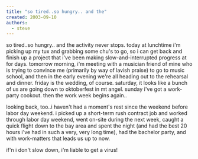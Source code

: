 ```yaml
---
title: "so tired..so hungry.. and the"
created: 2003-09-10
authors:
  - steve
---
```


so tired..so hungry.. and the activity never stops. today at lunchtime i'm picking up my tux and grabbing some chu's to go, so i can get back and finish up a project that i've been making slow-and-interrupted progress at for days. tomorrow morning, i'm meeting with a musician friend of mine who is trying to convince me (primarily by way of lavish praise) to go to music school, and then in the early evening we're all heading out to the rehearsal and dinner. friday is the wedding, of course. saturday, it looks like a bunch of us are going down to oktoberfest in mt angel. sunday i've got a work-party cookout. then the work week begins again..

looking back, too..i haven't had a moment's rest since the weekend before labor day weekend. i picked up a short-term rush contract job and worked through labor day weekend, went on-site during the next week, caught a quick flight down to the bay area and spent the night (and had the best 20 hours i've had in such a very, very long time), had the bachelor party, and with work-matters that leads us up to now.

if'n i don't slow down, i'm liable to get a virus!
